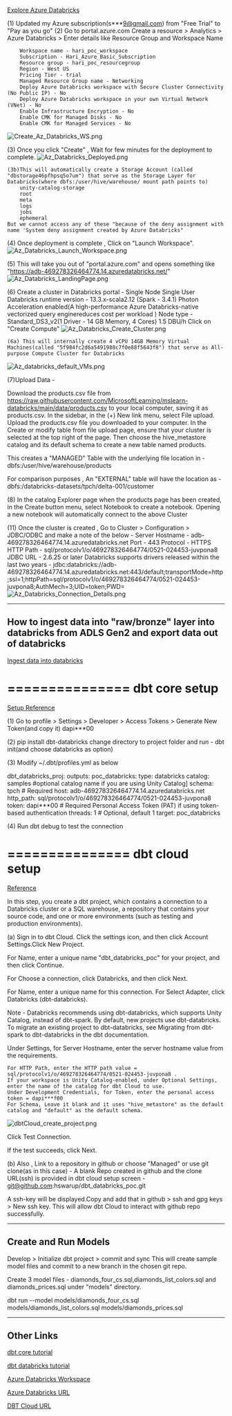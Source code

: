 [Explore Azure Databricks](https://microsoftlearning.github.io/mslearn-databricks/Instructions/Exercises/01-Explore-Azure-Databricks.html)

(1) Updated my Azure subscription(s***9@gmail.com) from "Free Trial" to "Pay as you go"
(2) Go to portal.azure.com
	Create a resource > Analytics > Azure Databricks
		> Enter details like Resource Group and Workspace Name
		
		Workspace name - hari_poc_workspace
		Subscription - Hari_Azure_Basic_Subscription
		Resource group - hari_poc_resourcegroup
		Region - West US
		Pricing Tier - trial
		Managed Resource Group name - Networking
		Deploy Azure Databricks workspace with Secure Cluster Connectivity (No Public IP) - No
		Deploy Azure Databricks workspace in your own Virtual Network (VNet) - No
		Enable Infrastructure Encryption - No
		Enable CMK for Managed Disks - No
		Enable CMK for Managed Services - No
![Create_Az_Databricks_WS.png](Create_Az_Databricks_WS.png)

(3) Once you click "Create" , Wait for few minutes for the deployment to complete.
![Az_Databricks_Deployed.png](Az_Databricks_Deployed.png)

	(3b)This will automatically create a Storage Account (called "dbstorage46pfhpsq5o7um") that serve as the Storage Layer for Databricks(where dbfs:/user/hive/warehouse/ mount path points to)
		unity-catalog-storage
		root
		meta
		logs
		jobs
		ephemeral
	But we cannot access any of these "because of the deny assignment with name 'System deny assignment created by Azure Databricks"

(4) Once deployment is complete , Click on "Launch Workspace".
![Az_Databricks_Launch_Workspace.png](Az_Databricks_Launch_Workspace.png)

(5) This will take you out of "portal.azure.com" and opens something like "https://adb-469278326464774.14.azuredatabricks.net/"
![Az_Databricks_LandingPage.png](Az_Databricks_LandingPage.png)

(6) Create a cluster in Databricks portal - 
		Single Node Single User
		Databricks runtime version - 13.3.x-scala2.12 (Spark - 3.4.1)
		Photon Acceleration enabled(A high-performance Azure Databricks-native vectorized query enginereduces cost per workload )
		Node type - Standard_DS3_v2(1 Driver - 14 GB Memory, 4 Cores)
		1.5 DBU/h
	Click on "Create Compute"
![Az_Databricks_Create_Cluster.png](Az_Databricks_Create_Cluster.png)

	(6a) This will internally create 4 vCPU 14GB Memory Virtual Machines(called "5f984fc2d6a5491988c7f0e88f5643f8") that serve as All-purpose Compute Cluster for Databricks
![Az_databricks_default_VMs.png](Az_databricks_default_VMs.png)


(7)Upload Data -

Download the products.csv file from https://raw.githubusercontent.com/MicrosoftLearning/mslearn-databricks/main/data/products.csv to your local computer, saving it as products.csv.
In the sidebar, in the (+) New link menu, select File upload.
Upload the products.csv file you downloaded to your computer.
In the Create or modify table from file upload page, ensure that your cluster is selected at the top right of the page. Then choose the hive_metastore catalog and its default schema to create a new table named products.

This creates a "MANAGED" Table with the underlying file location in - dbfs:/user/hive/warehouse/products

For comparison purposes , An "EXTERNAL" table will have the location as - dbfs:/databricks-datasets/tpch/delta-001/customer

(8) In the catalog Explorer page when the products page has been created, in the Create button menu, select Notebook to create a notebook.
Opening a new notebook will automatically connect to the above Cluster

	
	
	
(11) Once the cluster is created , Go to Cluster > Configuration > JDBC/ODBC and make a note of the below -
Server Hostname - adb-469278326464774.14.azuredatabricks.net
Port - 443
Protocol - HTTPS
HTTP Path - sql/protocolv1/o/469278326464774/0521-024453-juvpona8
JDBC URL - 2.6.25 or later
Databricks supports drivers released within the last two years - jdbc:databricks://adb-469278326464774.14.azuredatabricks.net:443/default;transportMode=http;ssl=1;httpPath=sql/protocolv1/o/469278326464774/0521-024453-juvpona8;AuthMech=3;UID=token;PWD=<personal-access-token>
![Az_Databricks_Connection_Details.png](Az_Databricks_Connection_Details.png)

---------------------
How to ingest data into "raw/bronze" layer into databricks from ADLS Gen2 and export data out of databricks
----------------------
[Ingest data into databricks](https://github.com/hswarup/databricks/blob/main/SourceData_Ingestion_Into_Databricks_NB.ipynb)

===============
dbt core setup
=================
[Setup Reference](https://docs.getdbt.com/docs/core/connect-data-platform/databricks-setup?tokenoauth=token)

(1) Go to profile > Settings > Developer > Access Tokens > Generate New Token(and copy it)
dapi***00

(2) pip install dbt-databricks
change directory to project folder and run - 
dbt init(and choose databricks as option)

(3) Modify ~/.dbt/profiles.yml as below

dbt_databricks_proj:
  outputs:
    poc_databricks:
      type: databricks
      catalog: samples #optional catalog name if you are using Unity Catalog]
      schema: tpch # Required
      host: adb-469278326464774.14.azuredatabricks.net
      http_path: sql/protocolv1/o/469278326464774/0521-024453-juvpona8
      token: dapi***00 # Required Personal Access Token (PAT) if using token-based authentication
      threads: 1  # Optional, default 1
  target: poc_databricks
  
(4) Run dbt debug to test the connection

===============
dbt cloud setup
=================
[Reference](https://docs.databricks.com/en/partners/prep/dbt-cloud.html#connect-to-dbt-cloud-manually)

In this step, you create a dbt project, which contains a connection to a Databricks cluster or a SQL warehouse, a repository that contains your source code, and one or more environments (such as testing and production environments).

(a) Sign in to dbt Cloud.
Click the settings icon, and then click Account Settings.Click New Project.

For Name, enter a unique name "dbt_databricks_poc" for your project, and then click Continue.

For Choose a connection, click Databricks, and then click Next.

For Name, enter a unique name for this connection.
For Select Adapter, click Databricks (dbt-databricks).

Note - Databricks recommends using dbt-databricks, which supports Unity Catalog, instead of dbt-spark. 
By default, new projects use dbt-databricks. To migrate an existing project to dbt-databricks, see Migrating from dbt-spark to dbt-databricks in the dbt documentation.

Under Settings, for Server Hostname, enter the server hostname value from the requirements.

	For HTTP Path, enter the HTTP path value = sql/protocolv1/o/469278326464774/0521-024453-juvpona8 .
	If your workspace is Unity Catalog-enabled, under Optional Settings, enter the name of the catalog for dbt Cloud to use.
	Under Development Credentials, for Token, enter the personal access token = dapi***f00
	For Schema, Leave it blank and it uses "hive_metastore" as the default catalog and "default" as the default schema.

![dbtCloud_create_project.png](dbtCloud_create_project.png)

Click Test Connection.

If the test succeeds, click Next.

(b) Also , Link to a repository in github or choose "Managed" or use git clone(as in this case) -
A blank Repo created in github and the clone URL(ssh) is provided in dbt cloud setup screen - git@github.com:hswarup/dbt_databricks_poc.git

A ssh-key will be displayed.Copy and add that in github > ssh and gpg keys > New ssh key.
This will allow dbt Cloud to interact with github repo successfully.

---
Create and Run Models
----
Develop > Initialize dbt project > commit and sync
This will create sample model files and commit to a new branch in the chosen git repo.

Create 3 model files - diamonds_four_cs.sql,diamonds_list_colors.sql and diamonds_prices.sql under "models" directory.

dbt run --model models/diamonds_four_cs.sql models/diamonds_list_colors.sql models/diamonds_prices.sql

------------
Other Links 
------------
[dbt core tutorial](https://docs.databricks.com/en/integrations/dbt-core-tutorial.html)

[dbt databricks tutorial](https://docs.getdbt.com/guides/databricks?step=12)

[Azure Databricks Workspace](https://portal.azure.com/#@swaruphariprasad79gmail.onmicrosoft.com/resource/subscriptions/1d411f52-9b5e-400b-b216-47d92a77108f/resourceGroups/hari_poc_resourcegroup/providers/Microsoft.Databricks/workspaces/hari_poc_workspace/overview)

[Azure Databricks URL](https://adb-469278326464774.14.azuredatabricks.net/?o=469278326464774)

[DBT Cloud URL](https://cloud.getdbt.com/develop/182071/projects/369926)



